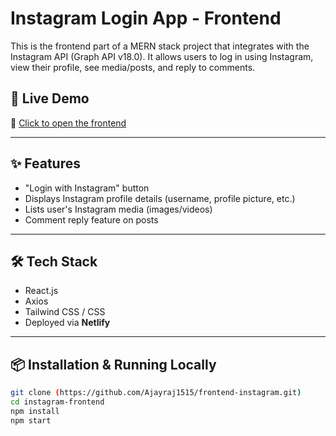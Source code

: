 # Instagram Login App - Frontend

This is the frontend part of a MERN stack project that integrates with the Instagram API (Graph API v18.0). It allows users to log in using Instagram, view their profile, see media/posts, and reply to comments.

## 🚀 Live Demo

🔗 [Click to open the frontend](https://dhamojiajayapp.netlify.app/)

---

## ✨ Features

- "Login with Instagram" button
- Displays Instagram profile details (username, profile picture, etc.)
- Lists user's Instagram media (images/videos)
- Comment reply feature on posts

---

## 🛠️ Tech Stack

- React.js
- Axios
- Tailwind CSS / CSS
- Deployed via **Netlify**

---

## 📦 Installation & Running Locally

```bash
git clone (https://github.com/Ajayraj1515/frontend-instagram.git)
cd instagram-frontend
npm install
npm start
